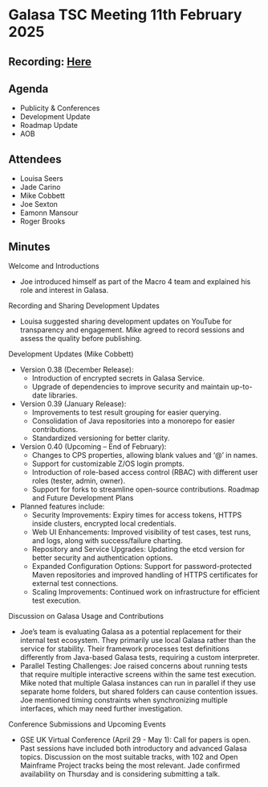 # Galasa TSC Meeting 11th February 2025

## Recording: [Here](https://zoom.us/rec/play/DJXztdC1tP9ekasCswyFhYI-RHAQtZNXFUb7K4RUH0_iwoYfM9jhboig2ySvT4W9-JqC5G5IOcqbchgA.Lz1FEiicDQpec-lb?canPlayFromShare=true&from=share_recording_detail&continueMode=true&componentName=rec-play&originRequestUrl=https%3A%2F%2Fzoom.us%2Frec%2Fshare%2FuvnllMqt1VY86fugq7BGlrcBeAhWSsf_dqp1o2jZJGSGi0o0ac8i7XsCSOS4wkp4.i5MpuIKTg2hGaZjs)

## Agenda
- Publicity & Conferences
- Development Update
- Roadmap Update
- AOB

## Attendees
* Louisa Seers
* Jade Carino
* Mike Cobbett
* Joe Sexton
* Eamonn Mansour
* Roger Brooks

## Minutes
Welcome and Introductions
- Joe introduced himself as part of the Macro 4 team and explained his role and interest in Galasa.

Recording and Sharing Development Updates
- Louisa suggested sharing development updates on YouTube for transparency and engagement. Mike agreed to record sessions and assess the quality before publishing.

Development Updates (Mike Cobbett)
- Version 0.38 (December Release):
  - Introduction of encrypted secrets in Galasa Service.
  - Upgrade of dependencies to improve security and maintain up-to-date libraries.
- Version 0.39 (January Release):
  - Improvements to test result grouping for easier querying.
  - Consolidation of Java repositories into a monorepo for easier contributions.
  - Standardized versioning for better clarity.
- Version 0.40 (Upcoming – End of February):
  - Changes to CPS properties, allowing blank values and ‘@’ in names.
  - Support for customizable Z/OS login prompts.
  - Introduction of role-based access control (RBAC) with different user roles (tester, admin, owner).
  - Support for forks to streamline open-source contributions.
Roadmap and Future Development Plans
- Planned features include:
  - Security Improvements: Expiry times for access tokens, HTTPS inside clusters, encrypted local credentials.
  - Web UI Enhancements: Improved visibility of test cases, test runs, and logs, along with success/failure charting.
  - Repository and Service Upgrades: Updating the etcd version for better security and authentication options.
  - Expanded Configuration Options: Support for password-protected Maven repositories and improved handling of HTTPS certificates for external test connections.
  - Scaling Improvements: Continued work on infrastructure for efficient test execution.

Discussion on Galasa Usage and Contributions
- Joe’s team is evaluating Galasa as a potential replacement for their internal test ecosystem. They primarily use local Galasa rather than the service for stability. Their framework processes test definitions differently from Java-based Galasa tests, requiring a custom interpreter.
- Parallel Testing Challenges: Joe raised concerns about running tests that require multiple interactive screens within the same test execution. Mike noted that multiple Galasa instances can run in parallel if they use separate home folders, but shared folders can cause contention issues. Joe mentioned timing constraints when synchronizing multiple interfaces, which may need further investigation.

Conference Submissions and Upcoming Events
- GSE UK Virtual Conference (April 29 - May 1): Call for papers is open. Past sessions have included both introductory and advanced Galasa topics. Discussion on the most suitable tracks, with 102 and Open Mainframe Project tracks being the most relevant. Jade confirmed availability on Thursday and is considering submitting a talk.
